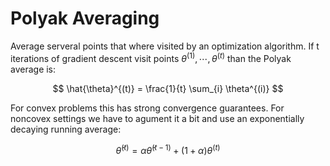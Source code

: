 # Polyak Averaging

Average serveral points that where visited by an optimization algorithm. If t iterations of gradient descent visit points $\theta^{(1)}, \cdots, \theta^{(t)}$ than the Polyak average is:

$$
\hat{\theta}^{(t)} = \frac{1}{t} \sum_{i} \theta^{(i)}
$$

For convex problems this has strong convergence guarantees. For noncovex settings we have to agument it a bit and use an exponentially decaying running average:

$$
\hat{\theta}^{(t)} =  \alpha\hat\theta^{(t-1)}  + (1+\alpha) \theta^{(t)}
$$